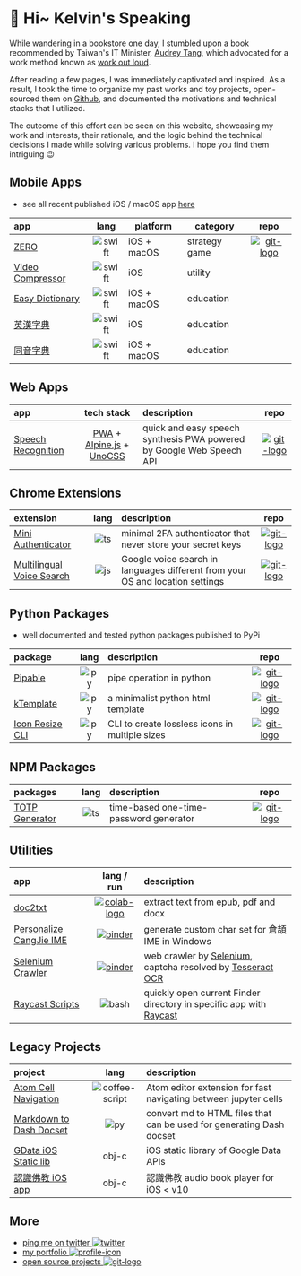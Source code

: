 # 👋 Hi~ Kelvin's Speaking

While wandering in a bookstore one day, I stumbled upon a book recommended by Taiwan's IT Minister, [Audrey Tang], which advocated for a work method known as [work out loud].

After reading a few pages, I was immediately captivated and inspired. As a result, I took the time to organize my past works and toy projects, open-sourced them on [Github], and documented the motivations and technical stacks that I utilized.

The outcome of this effort can be seen on this website, showcasing my work and interests, their rationale, and the logic behind the technical decisions I made while solving various problems. I hope you find them intriguing 😉

## Mobile Apps

- see all recent published iOS / macOS app [here][iOS apps]

| app                |   lang   | platform    | category      |           repo           |
|:------------------ |:--------:| ----------- | ------------- |:------------------------:|
| [ZERO]             | ![swift] | iOS + macOS | strategy game | [![git-logo]][zero-game] |
| [Video Compressor] | ![swift] | iOS         | utility       |                          |
| [Easy Dictionary]  | ![swift] | iOS + macOS | education     |                          |
| [英漢字典]         | ![swift] | iOS         | education     |                          |
| [同音字典]         | ![swift] | iOS + macOS | education     |                          |

## Web Apps

| app                  |           tech stack           | description                                                          |            repo            |
|:-------------------- |:------------------------------:|:-------------------------------------------------------------------- |:--------------------------:|
| [Speech Recognition] | [PWA] + [Alpine.js] + [UnoCSS] | quick and easy speech synthesis PWA powered by Google Web Speech API | [![git-logo]][voice-recog] |

## Chrome Extensions

| extension                      | lang  | description                                                                    |                    repo                     |
|:------------------------------ |:-----:|:------------------------------------------------------------------------------ |:-------------------------------------------:|
| [Mini Authenticator]           | ![ts] | minimal 2FA authenticator that never store your secret keys                    |          [![git-logo]][mini-auth]           |
| [Multilingual Voice Search]    | ![js] | Google voice search in languages different from your OS and location settings  |       [![git-logo]][voice-search-crx]       |

## Python Packages

- well documented and tested python packages published to PyPi

| package           | lang  | description                                    |              repo              |
|:----------------- |:-----:|:---------------------------------------------- |:------------------------------:|
| [Pipable]         | ![py] | pipe operation in python                       |   [![git-logo]][pipable-git]   |
| [kTemplate]       | ![py] | a minimalist python html template              |  [![git-logo]][ktemplate-git]  |
| [Icon Resize CLI] | ![py] | CLI to create lossless icons in multiple sizes | [![git-logo]][icon-resize-git] |

## NPM Packages

| packages         | lang  | description                            |           repo           |
|:---------------- |:-----:|:-------------------------------------- |:------------------------:|
| [TOTP Generator] | ![ts] | time-based one-time-password generator | [![git-logo]][totp-auth] |

## Utilities

| app                       |           lang / run           | description                                                          |
|:------------------------- |:------------------------------:|:-------------------------------------------------------------------- |
| [doc2txt]                 | [![colab-logo]][doc2txt-colab] | extract text from epub, pdf and docx                                 |
| [Personalize CangJie IME] |   [![binder]][cangjie-ipynb]   | generate custom char set for 倉頡 IME in Windows                     |
| [Selenium Crawler]        |  [![binder]][selenium-ipynb]   | web crawler by [Selenium], captcha resolved by [Tesseract OCR]       |
| [Raycast Scripts]         |            ![bash]             | quickly open current Finder directory in specific app with [Raycast] |

## Legacy Projects

| project                           |                lang                 | description                                                          |
|:--------------------------------- |:-----------------------------------:|:-------------------------------------------------------------------- |
| [Atom Cell Navigation]            |          ![coffee-script]           | Atom editor extension for fast navigating between jupyter cells      |
| [Markdown to Dash Docset]         |                ![py]                | convert md to HTML files that can be used for generating Dash docset |
| [GData iOS Static lib]            |                obj-c                | iOS static library of Google Data APIs                               |
| [認識佛教 iOS app][buddhism-objc] |                obj-c                | 認識佛教 audio book player for iOS < v10                             |

## More

- [ping me on twitter ![twitter]][tw-shing]
- [my portfolio ![profile-icon]][profile]
- [open source projects ![git-logo]][github]

[github]: https://github.com/hoishing
[py]: https://api.iconify.design/logos/python.svg?width=20
[js]: https://api.iconify.design/logos/javascript.svg?width=20
[ts]: https://api.iconify.design/logos/typescript-icon.svg?width=20
[bash]: https://api.iconify.design/logos/bash-icon.svg?width=20
[swift]: https://api.iconify.design/logos/swift.svg?width=20
[coffee-script]: https://api.iconify.design/cib/coffeescript.svg?color=%235999FF&width=20
[twitter]: https://api.iconify.design/logos/twitter.svg?width=20
[profile-icon]: https://api.iconify.design/carbon/user-profile.svg?color=%23EF476F&width=20
[binder]: https://mybinder.org/badge_logo.svg
[Video Compressor]: https://apps.apple.com/hk/app/video-compressor/id482465886
[Easy Dictionary]: https://apps.apple.com/hk/app/%E8%8B%B1%E6%BC%A2%E5%AD%97%E5%85%B8-easy-dictionary/id684273271
[英漢字典]: https://apps.apple.com/hk/app/%E8%8B%B1%E6%BC%A2%E5%AD%97%E5%85%B8-ec-dict/id371152394
[同音字典]: https://apps.apple.com/hk/app/%E5%90%8C%E9%9F%B3%E5%AD%97%E5%85%B8/id956045098
[ZERO]: https://apps.apple.com/hk/app/zero-tbs/id1399856976
[iOS apps]: https://apps.apple.com/hk/developer/fbm/id371152397
[cangjie-ipynb]: https://mybinder.org/v2/gh/hoishing/cangjie/HEAD?labpath=create_code.ipynb
[Personalize CangJie IME]: https://github.com/hoishing/cangjie
[Markdown to Dash Docset]: https://github.com/hoishing/markdown-to-dash-docset
[mini-auth]: https://github.com/hoishing/mini-authenticator
[Atom Cell Navigation]: https://github.com/hoishing/cell-navigation
[totp-auth]: https://github.com/hoishing/totp-auth
[TOTP Generator]: https://www.npmjs.com/package/totp-auth
[GData iOS Static lib]: https://github.com/hoishing/GData-iOS-Static-Library-1.12
[tw-shing]: https://twitter.com/hoishing
[profile]: https://hoishing.github.io/
[voice-recog]: https://github.com/hoishing/voice-recog
[zero-game]: https://github.com/hoishing/zero-game
[buddhism-objc]: https://github.com/hoishing/buddhism-objc
[Icon Resize CLI]: https://pypi.org/project/icon-resize
[icon-resize-git]: https://github.com/hoishing/icon-resize-cli
[unocss]: https://github.com/unocss/unocss
[alpine.js]: https://alpinejs.dev
[pwa]: https://developer.mozilla.org/en-US/docs/Web/Progressive_web_apps
[Speech Recognition]: https://hoishing.github.io/speech-recog
[git-logo]: https://api.iconify.design/bi/github.svg?color=%236FD886&width=20
[Tesseract OCR]: https://github.com/madmaze/pytesseract
[selenium]: https://selenium-python.readthedocs.io
[Selenium Crawler]: https://github.com/hoishing/selenium-crawler
[voice-search-crx]: https://github.com/hoishing/multilingual-voice-search
[Multilingual Voice Search]: https://chrome.google.com/webstore/detail/multilingual-voice-search/ecfkiahgkikgihfhkmpggilephnaaidm
[Mini Authenticator]: https://chrome.google.com/webstore/detail/mini-authenticator/nmhjblhloefhbhgbfkdgdpjabaocnhha
[Raycast Scripts]: https://github.com/hoishing/raycast-scripts
[raycast]: https://www.raycast.com
[Audrey Tang]: https://zh.wikipedia.org/zh-tw/%E5%94%90%E9%B3%B3
[work out loud]: https://youtu.be/XpjNl3Z10uc
[kTemplate]: https://pypi.org/project/ktemplate/
[kTemplate-git]: https://github.com/hoishing/kTemplate
[pipable]: https://pypi.org/project/pipable
[pipable-git]: https://github.com/hoishing/pipable
[selenium-ipynb]: https://mybinder.org/v2/gh/hoishing/selenium-crawler/HEAD?labpath=selenium-crawler.ipynb
[colab-logo]: https://colab.research.google.com/assets/colab-badge.svg
[doc2txt-colab]: https://colab.research.google.com/github/hoishing/doc2txt/blob/main/doc2txt.ipynb
[doc2txt]: https://github.com/hoishing/doc2txt
